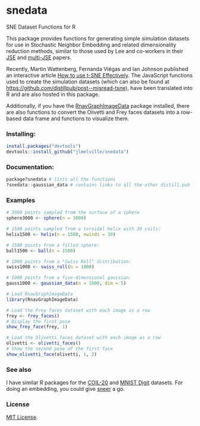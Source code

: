 # snedata
SNE Dataset Functions for R

This package provides functions for generating simple simulation datasets 
for use in Stochastic Neighbor Embedding and related dimensionality reduction
methods, similar to those used by Lee and co-workers in their 
[JSE](http://dx.doi.org/10.1016/j.neucom.2012.12.036) and [multi-JSE](http://dx.doi.org/10.1016/j.neucom.2014.12.095) papers.

Recently, Martin Wattenberg, Fernanda Viégas and Ian Johnson published an 
interactive article [How to use t-SNE Effectively](http://distill.pub/2016/misread-tsne/).
The JavaScript functions used to create the simulation datasets
(which can also be found at https://github.com/distillpub/post--misread-tsne),
have been translated into R and are also hosted in this package.

Additionally, if you have the [RnavGraphImageData](https://cran.r-project.org/web/packages/RnavGraphImageData/index.html)
package installed, there are also functions to convert the Olivetti and Frey 
faces datasets into a row-based data frame and functions to visualize them.

### Installing:
```R
install.packages("devtools")
devtools::install_github("jlmelville/snedata")
```

### Documentation:
```R
package?snedata # lists all the functions
?snedata::gaussian_data # contains links to all the other distill.pub functions
```

### Examples
```R
# 3000 points sampled from the surface of a sphere
sphere3000 <- sphere(n = 3000)

# 1500 points sampled from a toroidal helix with 30 coils:
helix1500 <- helix(n = 1500, nwinds = 30)

# 1500 points from a filled sphere:
ball1500 <- ball(n = 1500)

# 1000 points from a "Swiss Roll" distribution:
swiss1000 <- swiss_roll(n = 1000)

# 1000 points from a five-dimensional gaussian:
gauss1000 <- gaussian_data(n = 1000, dim = 5)

# Load RnavGraphImageData
library(RnavGraphImageData)

# Load the Frey faces dataset with each image as a row
frey <- frey_faces()
# Display the first pose
show_frey_face(frey, 1)

# Load the Olivetti faces dataset with each image as a row
olivetti <- olivetti_faces()
# Show the second pose of the first face
show_olivetti_face(olivetti, 1, 2)
```

### See also
I have similar R packages for the 
[COIL-20](https://github.com/jlmelville/coil20) and 
[MNIST Digit](https://github.com/jlmelville/mnist) datasets.
For doing an embedding, you could give 
[sneer](https://github.com/jlmelville/sneer) a go.

### License
[MIT License](http://opensource.org/licenses/MIT).
